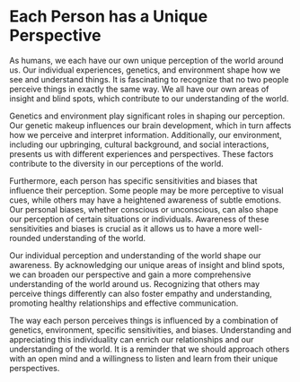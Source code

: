 # Each Person has a Unique Perspective

As humans, we each have our own unique perception of the world around us. Our individual
experiences, genetics, and environment shape how we see and understand things. It is fascinating to
recognize that no two people perceive things in exactly the same way. We all have our own areas of
insight and blind spots, which contribute to our understanding of the world.

Genetics and environment play significant roles in shaping our perception. Our genetic makeup
influences our brain development, which in turn affects how we perceive and interpret information.
Additionally, our environment, including our upbringing, cultural background, and social
interactions, presents us with different experiences and perspectives. These factors contribute to
the diversity in our perceptions of the world.

Furthermore, each person has specific sensitivities and biases that influence their perception. Some
people may be more perceptive to visual cues, while others may have a heightened awareness of
subtle emotions. Our personal biases, whether conscious or unconscious, can also shape our
perception of certain situations or individuals. Awareness of these sensitivities and biases is
crucial as it allows us to have a more well-rounded understanding of the world.

Our individual perception and understanding of the world shape our awareness. By acknowledging our
unique areas of insight and blind spots, we can broaden our perspective and gain a more
comprehensive understanding of the world around us. Recognizing that others may perceive things
differently can also foster empathy and understanding, promoting healthy relationships and
effective communication.

The way each person perceives things is influenced by a combination of genetics,
environment, specific sensitivities, and biases. Understanding and appreciating this individuality
can enrich our relationships and our understanding of the world. It is a reminder that we should
approach others with an open mind and a willingness to listen and learn from their unique
perspectives.

